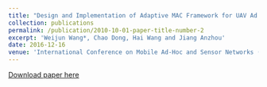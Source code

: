 ```yaml
---
title: "Design and Implementation of Adaptive MAC Framework for UAV Ad Hoc Networks"
collection: publications
permalink: /publication/2010-10-01-paper-title-number-2
excerpt: 'Weijun Wang*, Chao Dong, Hai Wang and Jiang Anzhou'
date: 2016-12-16
venue: 'International Conference on Mobile Ad-Hoc and Sensor Networks (MSN)'
---
```


[Download paper here](http://weijunalexwang.github.io/files/07950233.pdf)
